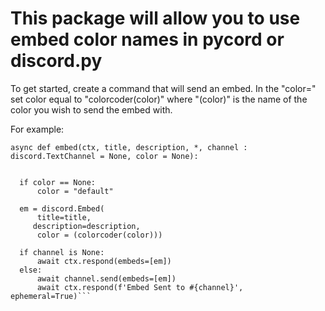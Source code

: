 
# This package will allow you to use embed color names in pycord or discord.py


<p>To get started, create a command that will send an embed. 
 In the "color=" set color equal to "colorcoder(color)" where "(color)" is the name of the color you wish to send the embed with.</p>
 
 
 For example:

```@client.command(description='Sends a Customized Embed to the specified channel')
async def embed(ctx, title, description, *, channel : discord.TextChannel = None, color = None):


  if color == None:
      color = "default"

  em = discord.Embed(
      title=title, 
     description=description, 
      color = (colorcoder(color)))

  if channel is None:
      await ctx.respond(embeds=[em])
  else:
      await channel.send(embeds=[em])
      await ctx.respond(f'Embed Sent to #{channel}', ephemeral=True)```
